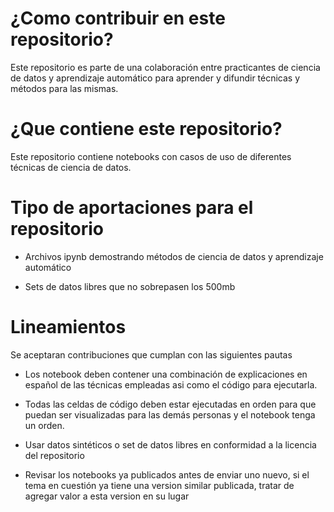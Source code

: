 # ¿Como contribuir en este repositorio?

Este repositorio es parte de una colaboración entre practicantes de ciencia de datos y aprendizaje automático para aprender y difundir técnicas y métodos para las mismas.

# ¿Que contiene este repositorio?
Este repositorio contiene notebooks con casos de uso de diferentes técnicas de ciencia de datos.

# Tipo de aportaciones para el repositorio
* Archivos ipynb demostrando métodos de ciencia de datos y aprendizaje automático

* Sets de datos libres que no sobrepasen los 500mb


# Lineamientos
Se aceptaran contribuciones que cumplan con las siguientes pautas

* Los notebook deben contener una combinación de explicaciones en español de las técnicas empleadas asi como el código para ejecutarla.

* Todas las celdas de código deben estar ejecutadas en orden para que puedan ser visualizadas para las demás personas y el notebook tenga un orden.

* Usar datos sintéticos o set de datos libres en conformidad a la licencia del repositorio

* Revisar los notebooks ya publicados antes de enviar uno nuevo, si el tema en cuestión ya tiene una version similar publicada, tratar de agregar valor a esta version en su lugar
